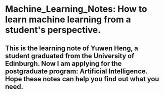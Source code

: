 # Machine_Learning_Notes: How to learn machine learning from a student's perspective. 

## This is the learning note of Yuwen Heng, a student graduated from the University of Edinburgh. Now I am applying for the postgraduate program: Artificial Intelligence. Hope these notes can help you find out what you need.
